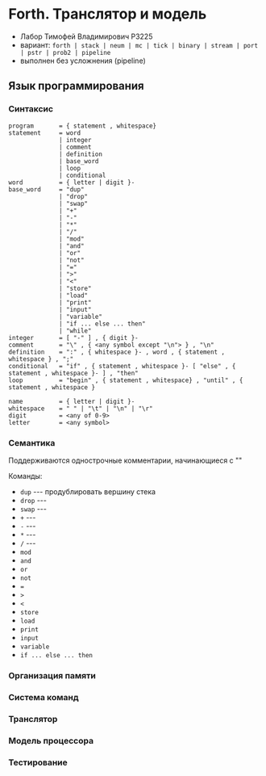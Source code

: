 # Forth. Транслятор и модель

- Лабор Тимофей Владимирович P3225
- вариант: ```forth | stack | neum | mc | tick | binary | stream | port | pstr | prob2 | pipeline```
- выполнен без усложнения (pipeline)

## Язык программирования

### Синтаксис

```ebnf
program       = { statement , whitespace}
statement     = word
              | integer
              | comment
              | definition
              | base_word
              | loop
              | conditional
word          = { letter | digit }-
base_word     = "dup" 
              | "drop"
              | "swap"
              | "+" 
              | "-" 
              | "*" 
              | "/" 
              | "mod" 
              | "and" 
              | "or" 
              | "not" 
              | "=" 
              | ">" 
              | "<"
              | "store"
              | "load"
              | "print"
              | "input"
              | "variable"
              | "if ... else ... then"
              | "while"
integer       = [ "-" ] , { digit }-
comment       = "\" , { <any symbol except "\n"> } , "\n"
definition    = ":" , { whitespace }- , word , { statement , whitespace } , ";"
conditional   = "if" , { statement , whitespace }- [ "else" , { statement , whitespace }- ] , "then"
loop          = "begin" , { statement , whitespace} , "until" , { statement , whitespace }

name          = { letter | digit }-
whitespace    = " " | "\t" | "\n" | "\r"
digit         = <any of 0-9>
letter        = <any symbol>
```

### Семантика

Поддерживаются однострочные комментарии, начинающиеся с "\" 

Команды:

- `dup` --- продублировать вершину стека
- `drop` ---
- `swap` --- 
- `+` --- 
- `-` ---
- `*` ---
- `/` ---
- `mod`
- `and`
- `or`
- `not`
- `=`
- `>`
- `<`
- `store`
- `load`
- `print`
- `input`
- `variable`
- `if ... else ... then`

### Организация памяти


### Система команд


### Транслятор


### Модель процессора


### Тестирование
